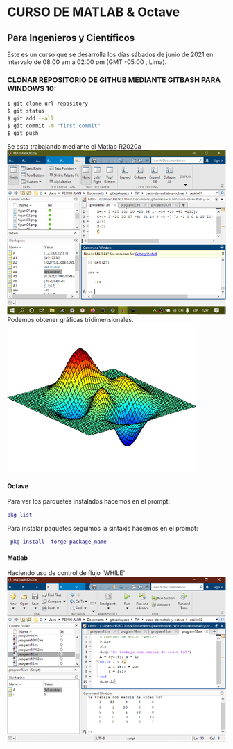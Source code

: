 # CURSO DE MATLAB & Octave
## Para Ingenieros y Científicos
Este es un curso que se desarrolla los días sábados de junio de 2021 en intervalo de 08:00 am a 02:00 pm (GMT -05:00 , Lima).

### CLONAR REPOSITORIO DE GITHUB MEDIANTE GITBASH PARA WINDOWS 10:
```bash
$ git clone url-repository
$ git status
$ git add --all
$ git commit -m "first commit"
$ git push
```
Se esta trabajando mediante el Matlab R2020a
![R2020a](/source/figura01.png)
Podemos obtener gráficas tridimensionales.
![Superficie tridimensional animada](/source/DancingPeaks.gif)

#### Octave
Para ver los parquetes instalados hacemos en el prompt:
```matlab
pkg list
```
Para instalar paquetes seguimos la sintáxis hacemos en el prompt:
```matlab
 pkg install -forge package_name
```

#### Matlab
Haciendo uso de control de flujo 'WHILE'
![WhileComand](/source/figura02.png)